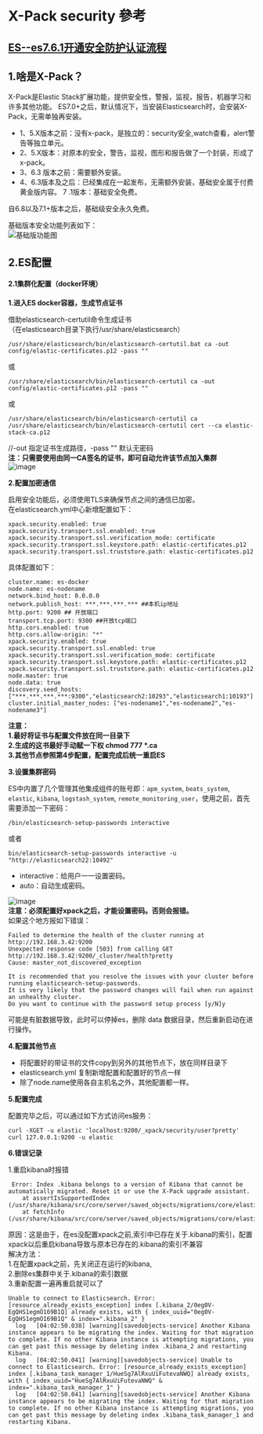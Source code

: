# X-Pack security 參考

## [ES--es7.6.1开通安全防护认证流程](https://segmentfault.com/a/1190000039033241)

## 1.啥是X-Pack？ <a id="item-1"></a>

X-Pack是Elastic Stack扩展功能，提供安全性，警报，监视，报告，机器学习和许多其他功能。 ES7.0+之后，默认情况下，当安装Elasticsearch时，会安装X-Pack，无需单独再安装。

* 1、5.X版本之前：没有x-pack，是独立的：security安全,watch查看，alert警告等独立单元。
* 2、5.X版本：对原本的安全，警告，监视，图形和报告做了一个封装，形成了x-pack。
* 3、6.3 版本之前：需要额外安装。
* 4、6.3版本及之后：已经集成在一起发布，无需额外安装，基础安全属于付费黄金版内容。 7 .1版本：基础安全免费。

自6.8以及7.1+版本之后，基础级安全永久免费。

基础版本安全功能列表如下：  
![&#x57FA;&#x7840;&#x7248;&#x529F;&#x80FD;&#x56FE;](https://segmentfault.com/img/bVcNUny)

## 2.ES配置 <a id="item-2"></a>

#### 2.1集群化配置（docker环境）

**1.进入ES docker容器，生成节点证书**

借助elasticsearch-certutil命令生成证书  
 （在elasticsearch目录下执行/usr/share/elasticsearch）

```text
/usr/share/elasticsearch/bin/elasticsearch-certutil.bat ca -out config/elastic-certificates.p12 -pass ""
```

或

```text
/usr/share/elasticsearch/bin/elasticsearch-certutil ca -out config/elastic-certificates.p12 -pass ""
```

或

```text
/usr/share/elasticsearch/bin/elasticsearch-certutil ca
/usr/share/elasticsearch/bin/elasticsearch-certutil cert --ca elastic-stack-ca.p12
```

//-out 指定证书生成路径，-pass "" 默认无密码  
**注：只需要使用由同一CA签名的证书，即可自动允许该节点加入集群**  
![image](https://segmentfault.com/img/bVcNWjX)

**2.配置加密通信**

启用安全功能后，必须使用TLS来确保节点之间的通信已加密。  
在elasticsearch.yml中心新增配置如下：

```text
xpack.security.enabled: true
xpack.security.transport.ssl.enabled: true
xpack.security.transport.ssl.verification_mode: certificate 
xpack.security.transport.ssl.keystore.path: elastic-certificates.p12 
xpack.security.transport.ssl.truststore.path: elastic-certificates.p12 
```

具体配置如下：

```text
cluster.name: es-docker
node.name: es-nodename
network.bind_host: 0.0.0.0
network.publish_host: ***.***.***.*** ##本机ip地址
http.port: 9200 ## 开放端口
transport.tcp.port: 9300 ##开放tcp端口
http.cors.enabled: true
http.cors.allow-origin: "*"
xpack.security.enabled: true
xpack.security.transport.ssl.enabled: true
xpack.security.transport.ssl.verification_mode: certificate 
xpack.security.transport.ssl.keystore.path: elastic-certificates.p12
xpack.security.transport.ssl.truststore.path: elastic-certificates.p12
node.master: true 
node.data: true
discovery.seed_hosts: ["***.***.***.***:9300","elasticsearch2:10293","elasticsearch1:10193"]
cluster.initial_master_nodes: ["es-nodename1","es-nodename2","es-nodename3"]
```

**注意：**  
**1.最好将证书与配置文件放在同一目录下**  
**2.生成的这书最好手动赋一下权 chmod 777 \*.ca**  
**3.其他节点参照第4步配置，配置完成后统一重启ES**

**3.设置集群密码**

ES中内置了几个管理其他集成组件的账号即：`apm_system`, `beats_system`, `elastic`, `kibana`, `logstash_system`, `remote_monitoring_user`，使用之前，首先需要添加一下密码：

```text
/bin/elasticsearch-setup-passwords interactive
```

或者

```text
bin/elasticsearch-setup-passwords interactive -u "http://elasticsearch22:10492"
```

* interactive：给用户一一设置密码。
* auto：自动生成密码。

![image](https://segmentfault.com/img/bVcNWkR)  
**注意：必须配置好xpack之后，才能设置密码。否则会报错。**  
如果这个地方报如下错误：

```text
Failed to determine the health of the cluster running at http://192.168.3.42:9200
Unexpected response code [503] from calling GET http://192.168.3.42:9200/_cluster/health?pretty
Cause: master_not_discovered_exception

It is recommended that you resolve the issues with your cluster before running elasticsearch-setup-passwords.
It is very likely that the password changes will fail when run against an unhealthy cluster.
Do you want to continue with the password setup process [y/N]y
```

可能是有脏数据导致，此时可以停掉es，删除 data 数据目录，然后重新启动在进行操作。

**4.配置其他节点**

* 将配置好的带证书的文件copy到另外的其他节点下，放在同样目录下
* elasticsearch.yml 复制新增配置和配置好的节点一样
* 除了node.name使用各自主机名之外，其他配置都一样。

**5.配置完成**

配置完毕之后，可以通过如下方式访问es服务：

```text
curl -XGET -u elastic 'localhost:9200/_xpack/security/user?pretty'
curl 127.0.0.1:9200 -u elastic
```

**6.错误记录**

1.重启kibana时报错

```text
 Error: Index .kibana belongs to a version of Kibana that cannot be automatically migrated. Reset it or use the X-Pack upgrade assistant.
    at assertIsSupportedIndex (/usr/share/kibana/src/core/server/saved_objects/migrations/core/elastic_index.js:318:11)
    at fetchInfo (/usr/share/kibana/src/core/server/saved_objects/migrations/core/elastic_index.js:70:10)
```

原因：这是由于，在es没配置xpack之前,索引中已存在关于.kibana的索引，配置xpack以后重启kibana导致与原本已存在的.kibana的索引不兼容  
解决方法：  
 1.在配置xpack之前，先关闭正在运行的kibana,  
 2.删除es集群中关于.kibana的索引数据  
 3.重新配置一遍再重启就可以了

```text
Unable to connect to Elasticsearch. Error: [resource_already_exists_exception] index [.kibana_2/0eg0V-EgQHS1egmO169B1Q] already exists, with { index_uuid="0eg0V-EgQHS1egmO169B1Q" & index=".kibana_2" }
  log   [04:02:50.038] [warning][savedobjects-service] Another Kibana instance appears to be migrating the index. Waiting for that migration to complete. If no other Kibana instance is attempting migrations, you can get past this message by deleting index .kibana_2 and restarting Kibana.
  log   [04:02:50.041] [warning][savedobjects-service] Unable to connect to Elasticsearch. Error: [resource_already_exists_exception] index [.kibana_task_manager_1/HueSg7AlRxuUiFutevaNWQ] already exists, with { index_uuid="HueSg7AlRxuUiFutevaNWQ" & index=".kibana_task_manager_1" }
  log   [04:02:50.041] [warning][savedobjects-service] Another Kibana instance appears to be migrating the index. Waiting for that migration to complete. If no other Kibana instance is attempting migrations, you can get past this message by deleting index .kibana_task_manager_1 and restarting Kibana.
```


